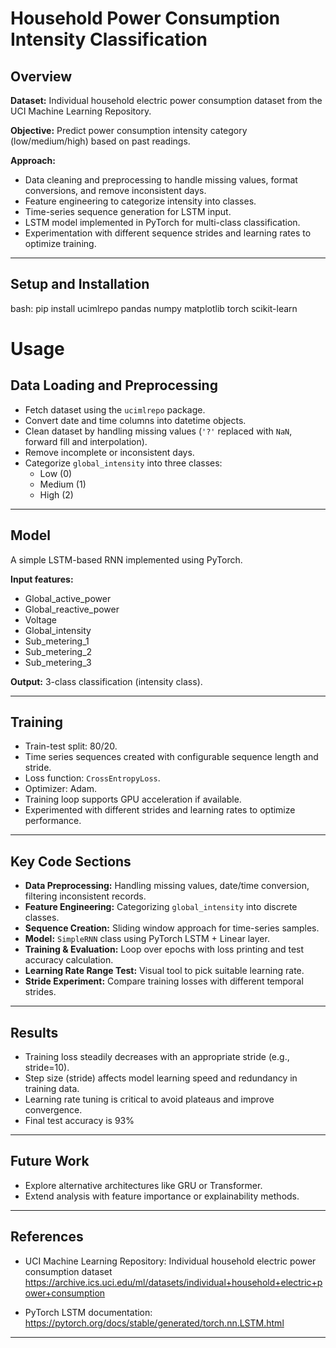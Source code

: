 # Household Power Consumption Intensity Classification

## Overview

**Dataset:** Individual household electric power consumption dataset from the UCI Machine Learning Repository.

**Objective:** Predict power consumption intensity category (low/medium/high) based on past readings.

**Approach:**

- Data cleaning and preprocessing to handle missing values, format conversions, and remove inconsistent days.
- Feature engineering to categorize intensity into classes.
- Time-series sequence generation for LSTM input.
- LSTM model implemented in PyTorch for multi-class classification.
- Experimentation with different sequence strides and learning rates to optimize training.

---

## Setup and Installation
bash:
pip install ucimlrepo pandas numpy matplotlib torch scikit-learn

# Usage

## Data Loading and Preprocessing

- Fetch dataset using the `ucimlrepo` package.
- Convert date and time columns into datetime objects.
- Clean dataset by handling missing values (`'?'` replaced with `NaN`, forward fill and interpolation).
- Remove incomplete or inconsistent days.
- Categorize `global_intensity` into three classes:
  - Low (0)
  - Medium (1)
  - High (2)

---

## Model

A simple LSTM-based RNN implemented using PyTorch.

**Input features:**

- Global_active_power
- Global_reactive_power
- Voltage
- Global_intensity
- Sub_metering_1
- Sub_metering_2
- Sub_metering_3

**Output:** 3-class classification (intensity class).

---

## Training

- Train-test split: 80/20.
- Time series sequences created with configurable sequence length and stride.
- Loss function: `CrossEntropyLoss`.
- Optimizer: Adam.
- Training loop supports GPU acceleration if available.
- Experimented with different strides and learning rates to optimize performance.

---

## Key Code Sections

- **Data Preprocessing:** Handling missing values, date/time conversion, filtering inconsistent records.
- **Feature Engineering:** Categorizing `global_intensity` into discrete classes.
- **Sequence Creation:** Sliding window approach for time-series samples.
- **Model:** `SimpleRNN` class using PyTorch LSTM + Linear layer.
- **Training & Evaluation:** Loop over epochs with loss printing and test accuracy calculation.
- **Learning Rate Range Test:** Visual tool to pick suitable learning rate.
- **Stride Experiment:** Compare training losses with different temporal strides.

---

## Results

- Training loss steadily decreases with an appropriate stride (e.g., stride=10).
- Step size (stride) affects model learning speed and redundancy in training data.
- Learning rate tuning is critical to avoid plateaus and improve convergence.
- Final test accuracy is 93%

---

## Future Work

- Explore alternative architectures like GRU or Transformer.
- Extend analysis with feature importance or explainability methods.

---

## References

- UCI Machine Learning Repository: Individual household electric power consumption dataset  
  https://archive.ics.uci.edu/ml/datasets/individual+household+electric+power+consumption

- PyTorch LSTM documentation:  
  https://pytorch.org/docs/stable/generated/torch.nn.LSTM.html

---


